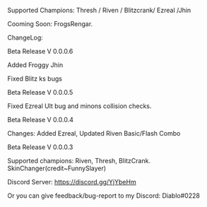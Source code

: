 
Supported Champions: Thresh / Riven / Blitzcrank/ Ezreal /Jhin

Cooming Soon: FrogsRengar.

ChangeLog: 

Beta Release V 0.0.0.6

Added Froggy Jhin

Fixed Blitz ks bugs


Beta Release V 0.0.0.5

Fixed Ezreal Ult bug and minons collision checks.

Beta Release V 0.0.0.4

Changes: Added Ezreal, Updated Riven Basic/Flash Combo




Beta Release V 0.0.0.3

Supported champions: Riven, Thresh, BlitzCrank. 
SkinChanger(credit~FunnySlayer)

Discord Server: https://discord.gg/YjYbeHm

Or you can give feedback/bug-report to my Discord: Diablo#0228
